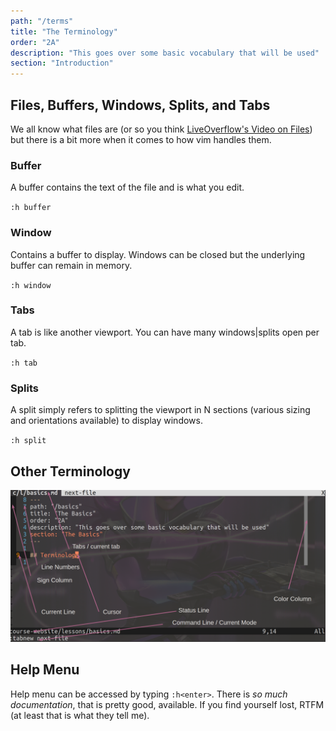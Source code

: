 ```yaml
---
path: "/terms"
title: "The Terminology"
order: "2A"
description: "This goes over some basic vocabulary that will be used"
section: "Introduction"
---
```


## Files, Buffers, Windows, Splits, and Tabs
We all know what files are (or so you think [LiveOverflow's Video on
Files](https://www.youtube.com/watch?v=VVdmmN0su6E)) but there is a bit more
when it comes to how vim handles them.

### Buffer
A buffer contains the text of the file and is what you edit.  

`:h buffer`

### Window
Contains a buffer to display.  Windows can be closed but the underlying buffer
can remain in memory.

`:h window`

### Tabs
A tab is like another viewport.  You can have many windows|splits open per tab.

`:h tab`

### Splits
A split simply refers to splitting the viewport in N sections (various sizing
and orientations available) to display windows.

`:h split`

## Other Terminology
![Terms](./images/view-and-terms.png)

## Help Menu
Help menu can be accessed by typing `:h<enter>`.  There is _so much
documentation_, that is pretty good, available.  If you find yourself lost,
RTFM (at least that is what they tell me).
